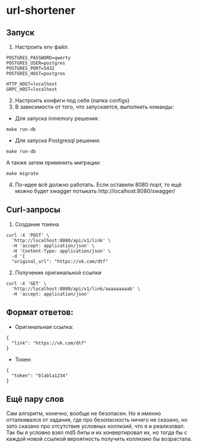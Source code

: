# url-shortener
## Запуск
1. Настроить env файл:
`````````
POSTGRES_PASSWORD=qwerty
POSTGRES_USER=postgres
POSTGRES_PORT=5432
POSTGRES_HOST=postgres

HTTP_HOST=localhost
GRPC_HOST=localhost
`````````
2. Настроить конфиги под себя (папка configs)
3. В зависимости от того, что запускается, выполнить команды:
- Для запуска inmemory решения:
`````````
make run-db
`````````
- Для запуска Postgresql решения:
`````````
make run-db
`````````
А также затем применить миграции:
`````````
make migrate
`````````
4. По-идее всё должно работать. Если оставили 8080 порт, то ещё можно будет swagger потыкать http://localhost:8080/swagger/

## Curl-запросы
1. Создание токена
`````````
curl -X 'POST' \
  'http://localhost:8080/api/v1/link' \
  -H 'accept: application/json' \
  -H 'Content-Type: application/json' \
  -d '{
  "original_url": "https://vk.com/dtf"
`````````

2. Получение оригинальной ссылки
`````````
curl -X 'GET' \
  'http://localhost:8080/api/v1/link/aaaaaaaaab' \
  -H 'accept: application/json'
`````````

## Формат ответов:
- Оригинальная ссылка:
`````````
{
  "link": "https://vk.com/dtf"
}
`````````
- Токен:
`````````
{
  "token": "blabla1234"
}
`````````

## Ещё пару слов
Сам алгоритм, конечно, вообще не безопасен. Но я именно отталкивался от задания, где про безопасность ничего не сказано, но зато сказано про отсутствие условных коллизий, что я и реализовал.
Так бы я условно взял md5 биты и их конвертировал их, но тогда бы с каждой новой ссылкой вероятность получить коллизию бы возрастала.

